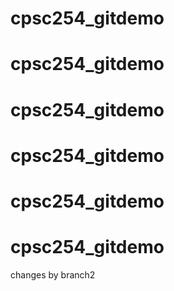 # cpsc254_gitdemo
# cpsc254_gitdemo
# cpsc254_gitdemo
# cpsc254_gitdemo
# cpsc254_gitdemo
# cpsc254_gitdemo

changes by branch2
